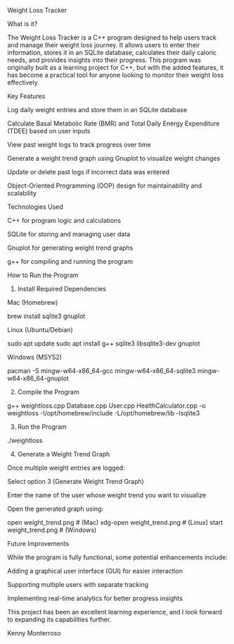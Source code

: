 Weight Loss Tracker

What is it?

The Weight Loss Tracker is a C++ program designed to help users track and manage their weight loss journey. It allows users to enter their information, stores it in an SQLite database, calculates their daily caloric needs, and provides insights into their progress. This program was originally built as a learning project for C++, but with the added features, it has become a practical tool for anyone looking to monitor their weight loss effectively.

Key Features

Log daily weight entries and store them in an SQLite database

Calculate Basal Metabolic Rate (BMR) and Total Daily Energy Expenditure (TDEE) based on user inputs

View past weight logs to track progress over time

Generate a weight trend graph using Gnuplot to visualize weight changes

Update or delete past logs if incorrect data was entered

Object-Oriented Programming (OOP) design for maintainability and scalability

Technologies Used

C++ for program logic and calculations

SQLite for storing and managing user data

Gnuplot for generating weight trend graphs

g++ for compiling and running the program

How to Run the Program

1. Install Required Dependencies

Mac (Homebrew)

brew install sqlite3 gnuplot

Linux (Ubuntu/Debian)

sudo apt update
sudo apt install g++ sqlite3 libsqlite3-dev gnuplot

Windows (MSYS2)

pacman -S mingw-w64-x86_64-gcc mingw-w64-x86_64-sqlite3 mingw-w64-x86_64-gnuplot

2. Compile the Program

g++ weightloss.cpp Database.cpp User.cpp HealthCalculator.cpp -o weightloss -I/opt/homebrew/include -L/opt/homebrew/lib -lsqlite3

3. Run the Program

./weightloss

4. Generate a Weight Trend Graph

Once multiple weight entries are logged:

Select option 3 (Generate Weight Trend Graph)

Enter the name of the user whose weight trend you want to visualize

Open the generated graph using:

open weight_trend.png   # (Mac)
xdg-open weight_trend.png   # (Linux)
start weight_trend.png   # (Windows)

Future Improvements

While the program is fully functional, some potential enhancements include:

Adding a graphical user interface (GUI) for easier interaction

Supporting multiple users with separate tracking

Implementing real-time analytics for better progress insights

This project has been an excellent learning experience, and I look forward to expanding its capabilities further.

Kenny Monterroso

